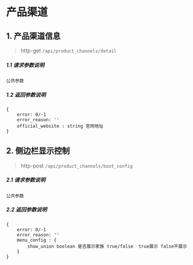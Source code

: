 # 产品渠道

## 1. 产品渠道信息

> http-get ```/api/product_channels/detail```
 
##### 1.1 请求参数说明

```
公共参数
```

##### 1.2 返回参数说明
```
{
    error: 0/-1 
    error_reason: ''
    official_website : string 官网地址
}
```

## 2. 侧边栏显示控制

> http-post ```/api/product_channels/boot_config```
 
##### 2.1 请求参数说明

```
公共参数
```

##### 2.2 返回参数说明
```
{
    error: 0/-1 
    error_reason: ''
    menu_config : {
        show_union boolean 是否展示家族 true/false  true展示 false不展示
    }
}
```